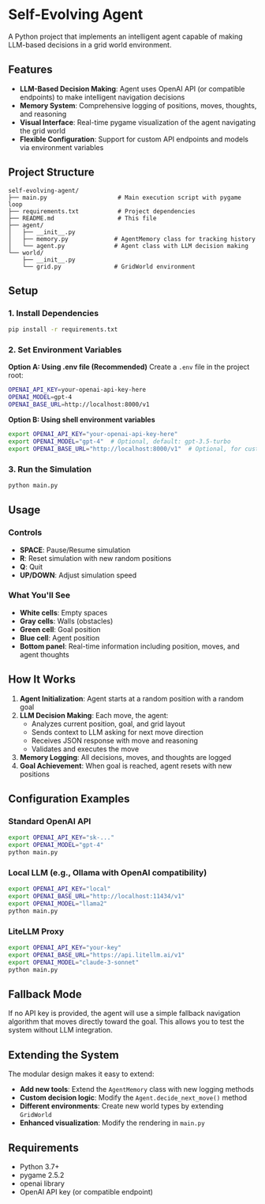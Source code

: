 # Self-Evolving Agent

A Python project that implements an intelligent agent capable of making LLM-based decisions in a grid world environment.

## Features

- **LLM-Based Decision Making**: Agent uses OpenAI API (or compatible endpoints) to make intelligent navigation decisions
- **Memory System**: Comprehensive logging of positions, moves, thoughts, and reasoning
- **Visual Interface**: Real-time pygame visualization of the agent navigating the grid world
- **Flexible Configuration**: Support for custom API endpoints and models via environment variables

## Project Structure

```
self-evolving-agent/
├── main.py                    # Main execution script with pygame loop
├── requirements.txt           # Project dependencies
├── README.md                  # This file
├── agent/
│   ├── __init__.py
│   ├── memory.py             # AgentMemory class for tracking history
│   └── agent.py              # Agent class with LLM decision making
└── world/
    ├── __init__.py
    └── grid.py               # GridWorld environment
```

## Setup

### 1. Install Dependencies

```bash
pip install -r requirements.txt
```

### 2. Set Environment Variables

**Option A: Using .env file (Recommended)**
Create a `.env` file in the project root:
```bash
OPENAI_API_KEY=your-openai-api-key-here
OPENAI_MODEL=gpt-4
OPENAI_BASE_URL=http://localhost:8000/v1
```

**Option B: Using shell environment variables**
```bash
export OPENAI_API_KEY="your-openai-api-key-here"
export OPENAI_MODEL="gpt-4"  # Optional, default: gpt-3.5-turbo
export OPENAI_BASE_URL="http://localhost:8000/v1"  # Optional, for custom endpoints
```

### 3. Run the Simulation

```bash
python main.py
```

## Usage

### Controls
- **SPACE**: Pause/Resume simulation
- **R**: Reset simulation with new random positions
- **Q**: Quit
- **UP/DOWN**: Adjust simulation speed

### What You'll See
- **White cells**: Empty spaces
- **Gray cells**: Walls (obstacles)
- **Green cell**: Goal position
- **Blue cell**: Agent position
- **Bottom panel**: Real-time information including position, moves, and agent thoughts

## How It Works

1. **Agent Initialization**: Agent starts at a random position with a random goal
2. **LLM Decision Making**: Each move, the agent:
   - Analyzes current position, goal, and grid layout
   - Sends context to LLM asking for next move direction
   - Receives JSON response with move and reasoning
   - Validates and executes the move
3. **Memory Logging**: All decisions, moves, and thoughts are logged
4. **Goal Achievement**: When goal is reached, agent resets with new positions

## Configuration Examples

### Standard OpenAI API
```bash
export OPENAI_API_KEY="sk-..."
export OPENAI_MODEL="gpt-4"
python main.py
```

### Local LLM (e.g., Ollama with OpenAI compatibility)
```bash
export OPENAI_API_KEY="local"
export OPENAI_BASE_URL="http://localhost:11434/v1"
export OPENAI_MODEL="llama2"
python main.py
```

### LiteLLM Proxy
```bash
export OPENAI_API_KEY="your-key"
export OPENAI_BASE_URL="https://api.litellm.ai/v1"
export OPENAI_MODEL="claude-3-sonnet"
python main.py
```

## Fallback Mode

If no API key is provided, the agent will use a simple fallback navigation algorithm that moves directly toward the goal. This allows you to test the system without LLM integration.

## Extending the System

The modular design makes it easy to extend:

- **Add new tools**: Extend the `AgentMemory` class with new logging methods
- **Custom decision logic**: Modify the `Agent.decide_next_move()` method
- **Different environments**: Create new world types by extending `GridWorld`
- **Enhanced visualization**: Modify the rendering in `main.py`

## Requirements

- Python 3.7+
- pygame 2.5.2
- openai library
- OpenAI API key (or compatible endpoint)

